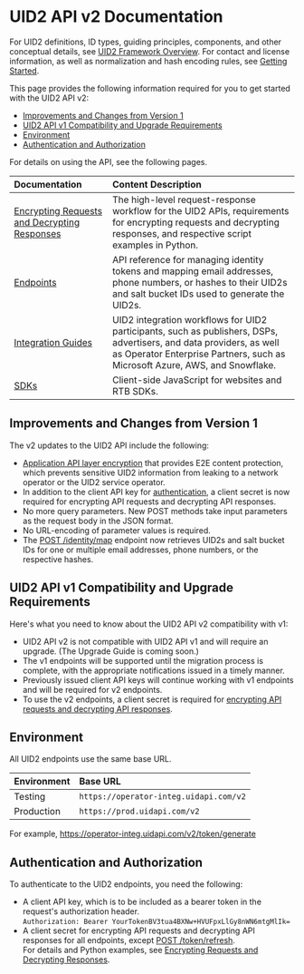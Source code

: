 # UID2 API v2 Documentation

For UID2 definitions, ID types, guiding principles, components, and other conceptual details, see [UID2 Framework Overview](../../README.md). For contact and license information, as well as normalization and hash encoding rules, see [Getting Started](../README.md).

This page provides the following information required for you to get started with the UID2 API v2:

* [Improvements and Changes from Version 1](#improvements-and-changes-from-version-1)
* [UID2 API v1 Compatibility and Upgrade Requirements](#uid2-api-v1-compatibility-and-upgrade-requirements)
* [Environment](#environment)
* [Authentication and Authorization](#authentication-and-authorization)

For details on using the API, see the following pages.

| Documentation | Content Description |
| :--- | :--- |
| [Encrypting Requests and Decrypting Responses](./encryption-decryption.md) | The high-level request-response workflow for the UID2 APIs, requirements for encrypting requests and decrypting responses, and respective script examples in Python.  |
| [Endpoints](./endpoints/README.md) | API reference for managing identity tokens and mapping email addresses, phone numbers, or hashes to their UID2s and salt bucket IDs used to generate the UID2s. |
| [Integration Guides](./guides/README.md) | UID2 integration workflows for UID2 participants, such as publishers, DSPs, advertisers, and data providers, as well as Operator Enterprise Partners, such as Microsoft Azure, AWS, and Snowflake. |
| [SDKs](./sdks/README.md) | Client-side JavaScript for websites and RTB SDKs. | 


## Improvements and Changes from Version 1

The v2 updates to the UID2 API include the following:

- [Application API layer encryption](./encryption-decryption.md) that provides E2E content protection, which prevents sensitive UID2 information from leaking to a network operator or the UID2 service operator.
- In addition to the client API key for [authentication](#authentication-and-authorization), a client secret is now required for encrypting API requests and decrypting API responses.
- No more query parameters. New POST methods take input parameters as the request body in the JSON format. 
- No URL-encoding of parameter values is required.
- The [POST /identity/map](./endpoints/post-identity-map.md) endpoint now retrieves UID2s and salt bucket IDs for one or multiple email addresses, phone numbers, or the respective hashes. 


## UID2 API v1 Compatibility and Upgrade Requirements

Here's what you need to know about the UID2 API v2 compatibility with v1:

- UID2 API v2 is not compatible with UID2 API v1 and will require an upgrade. (The Upgrade Guide is coming soon.)
- The v1 endpoints will be supported until the migration process is complete, with the appropriate notifications issued in a timely manner.
- Previously issued client API keys will continue working with v1 endpoints and will be required for v2 endpoints.
- To use the v2 endpoints, a client secret is required for [encrypting API requests and decrypting API responses](./encryption-decryption.md).

## Environment 

All UID2 endpoints use the same base URL.

| Environment | Base URL |
| :--- | :--- |
| Testing | ```https://operator-integ.uidapi.com/v2``` |
| Production | ```https://prod.uidapi.com/v2``` |

For example, https://operator-integ.uidapi.com/v2/token/generate

## Authentication and Authorization

To authenticate to the UID2 endpoints, you need the following:

- A client API key, which is to be included as a bearer token in the request's authorization header. 
  <br/>```Authorization: Bearer YourTokenBV3tua4BXNw+HVUFpxLlGy8nWN6mtgMlIk=```
- A client secret for encrypting API requests and decrypting API responses for all endpoints, except [POST /token/refresh](./endpoints/post-token-refresh.md). <br/>For details and Python examples, see [Encrypting Requests and Decrypting Responses](./encryption-decryption.md).

